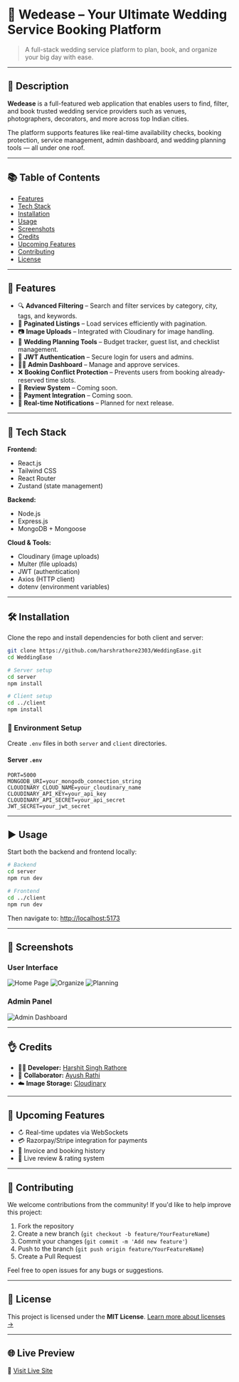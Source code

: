 # 💒 Wedease – Your Ultimate Wedding Service Booking Platform

> A full-stack wedding service platform to plan, book, and organize your big day with ease.

---

## 📝 Description

**Wedease** is a full-featured web application that enables users to find, filter, and book trusted wedding service providers such as venues, photographers, decorators, and more across top Indian cities.

The platform supports features like real-time availability checks, booking protection, service management, admin dashboard, and wedding planning tools — all under one roof.

---

## 📚 Table of Contents

* [Features](#-features)
* [Tech Stack](#-tech-stack)
* [Installation](#-installation)
* [Usage](#-usage)
* [Screenshots](#-screenshots)
* [Credits](#-credits)
* [Upcoming Features](#-upcoming-features)
* [Contributing](#-contributing)
* [License](#-license)

---

## 🌟 Features

* 🔍 **Advanced Filtering** – Search and filter services by category, city, tags, and keywords.
* 📃 **Paginated Listings** – Load services efficiently with pagination.
* 📷 **Image Uploads** – Integrated with Cloudinary for image handling.
* 🧾 **Wedding Planning Tools** – Budget tracker, guest list, and checklist management.
* 🔐 **JWT Authentication** – Secure login for users and admins.
* 👨‍💼 **Admin Dashboard** – Manage and approve services.
* ❌ **Booking Conflict Protection** – Prevents users from booking already-reserved time slots.
* 💬 **Review System** – Coming soon.
* 💸 **Payment Integration** – Coming soon.
* 🔔 **Real-time Notifications** – Planned for next release.

---

## 🧠 Tech Stack

**Frontend:**

* React.js
* Tailwind CSS
* React Router
* Zustand (state management)

**Backend:**

* Node.js
* Express.js
* MongoDB + Mongoose

**Cloud & Tools:**

* Cloudinary (image uploads)
* Multer (file uploads)
* JWT (authentication)
* Axios (HTTP client)
* dotenv (environment variables)

---

## 🛠️ Installation

Clone the repo and install dependencies for both client and server:

```bash
git clone https://github.com/harshrathore2303/WeddingEase.git
cd WeddingEase

# Server setup
cd server
npm install

# Client setup
cd ../client
npm install
```

### 🔐 Environment Setup

Create `.env` files in both `server` and `client` directories.

#### Server `.env`

```env
PORT=5000
MONGODB_URI=your_mongodb_connection_string
CLOUDINARY_CLOUD_NAME=your_cloudinary_name
CLOUDINARY_API_KEY=your_api_key
CLOUDINARY_API_SECRET=your_api_secret
JWT_SECRET=your_jwt_secret
```

---

## ▶️ Usage

Start both the backend and frontend locally:

```bash
# Backend
cd server
npm run dev

# Frontend
cd ../client
npm run dev
```

Then navigate to: [http://localhost:5173](http://localhost:5173)

---

## 📸 Screenshots

### User Interface

![Home Page](image.png)
![Organize](image-1.png)
![Planning](image-2.png)

### Admin Panel

![Admin Dashboard](image-3.png)

---

## 👌 Credits

* 👨‍💻 **Developer:** [Harshit Singh Rathore](https://github.com/harshrathore2303)
* 🤝 **Collaborator:** [Ayush Rathi](https://github.com/ayush1234rathi)
* ☁️ **Image Storage:** [Cloudinary](https://cloudinary.com/)

---

## 🚀 Upcoming Features

* ↻ Real-time updates via WebSockets
* 💳 Razorpay/Stripe integration for payments
* 🧾 Invoice and booking history
* 💬 Live review & rating system

---

## 🤝 Contributing

We welcome contributions from the community! If you'd like to help improve this project:

1. Fork the repository
2. Create a new branch (`git checkout -b feature/YourFeatureName`)
3. Commit your changes (`git commit -m 'Add new feature'`)
4. Push to the branch (`git push origin feature/YourFeatureName`)
5. Create a Pull Request

Feel free to open issues for any bugs or suggestions.

---

## 🪪 License

This project is licensed under the **MIT License**.
[Learn more about licenses →](https://choosealicense.com)

---

## 🌐 Live Preview

🔗 [Visit Live Site](https://wedease-client.onrender.com)
